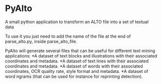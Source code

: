 # PyAlto
A small python application to transform an ALTO file into a set of textual data

To use it you just need to add the name of the file at the end of parse_alto.py, inside parse_alto_file.

PyAlto will generate several files that can be useful for different text mining applications:
*A dataset of text blocks and illustrations with their associated coordinates and metadata.
*A dataset of text lines with their associated coordinates and metadata.
*A dataset of words with their associated coordinates, OCR quality rate, style format and metadata.
*A dataset of word ngrams (that can be used for instance for reprinting detection).
